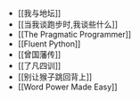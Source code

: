 - [[我与地坛]]
- [[当我谈跑步时,我谈些什么]]
- [[The Pragmatic Programmer]]
- [[Fluent Python]]
- [[曾国藩传]]
- [[了凡四训]]
- [[别让猴子跳回背上]]
- [[Word Power Made Easy]]